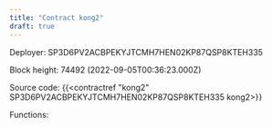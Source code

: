 ```yaml
---
title: "Contract kong2"
draft: true
---
```

Deployer: SP3D6PV2ACBPEKYJTCMH7HEN02KP87QSP8KTEH335


 



Block height: 74492 (2022-09-05T00:36:23.000Z)

Source code: {{<contractref "kong2" SP3D6PV2ACBPEKYJTCMH7HEN02KP87QSP8KTEH335 kong2>}}

Functions:



